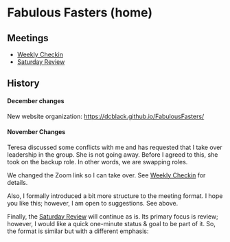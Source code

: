 # Fabulous Fasters (home)

## Meetings

- [Weekly Checkin](https://dcblack.github.io/FabulousFasters/WeeklyCheckin.html)
- [Saturday Review](https://dcblack.github.io/FabulousFasters/SaturdayReview.html)



## History

#### December changes

New website organization: https://dcblack.github.io/FabulousFasters/

#### November Changes

Teresa discussed some conflicts with me and has requested that I take over leadership in the group. She is not going away. Before I agreed to this, she took on the backup role. In other words, we are swapping roles.

We changed the Zoom link so I can take over. See [Weekly Checkin](https://dcblack.github.io/FabulousFasters/WeeklyCheckin.html) for details.

Also, I formally introduced a bit more structure to the meeting format. I hope you like this; however, I am open to suggestions. See above.

Finally, the [Saturday Review](https://dcblack.github.io/FabulousFasters/SaturdayReview.html) will continue as is. Its primary focus is review; however, I would like a quick one-minute status & goal to be part of it. So, the format is similar but with a different emphasis:


